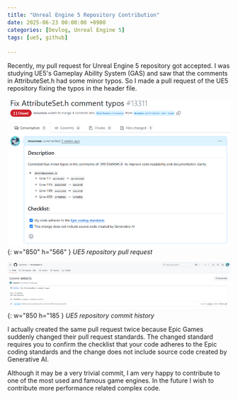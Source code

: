```yaml
---
title: "Unreal Engine 5 Repository Contribution"
date: 2025-06-23 00:00:00 +0900
categories: [Devlog, Unreal Engine 5]
tags: [ue5, github]

---
```


Recently, my pull request for Unreal Engine 5 repository got accepted. I was studying UE5's Gameplay Ability System (GAS) and saw that the comments in AttributeSet.h had some minor typos. So I made a pull request of the UE5 repository fixing the typos in the header file. 

![UE5 Pull Request](/assets/img/posts/2025-06-23/ue5_pull_request.png){: w="850" h="566" }
_UE5 repository pull request_

![UE5 Commit History](/assets/img/posts/2025-06-23/ue5_commit_history.png){: w="850 h="185 }
_UE5 repository commit history_

I actually created the same pull request twice because Epic Games suddenly changed their pull request standards. The changed standard requires you to confirm the checklist that your code adheres to the Epic coding standards and the change does not include source code created by Generative AI.

Although it may be a very trivial commit, I am very happy to contribute to one of the most used and famous game engines. In the future I wish to contribute more performance related complex code.

